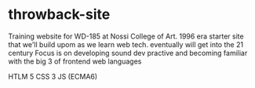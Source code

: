 # throwback-site

Training website for WD-185 at Nossi College of Art. 
1996 era starter site that we'll build upom as we learn web tech. 
eventually will get into the 21 century 
Focus is on developing sound dev practive and becoming familiar with the big 3 of frontend web languages 

HTLM 5 
CSS 3 
JS (ECMA6)